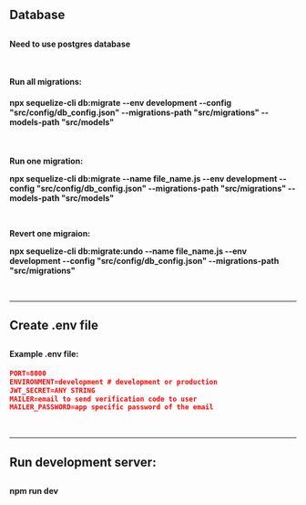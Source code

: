 <h2>Database<h2>

<h4>Need to use postgres database</h4>

<br>

**Run all migrations:**
<h4>npx sequelize-cli db:migrate --env development --config "src/config/db_config.json"  --migrations-path "src/migrations" --models-path "src/models"<h4>

<br>

**Run one migration:**

npx sequelize-cli db:migrate --name file_name.js --env development --config "src/config/db_config.json"  --migrations-path "src/migrations" --models-path "src/models"

<br>

**Revert one migraion:**

npx sequelize-cli db:migrate:undo --name file_name.js --env development --config "src/config/db_config.json"  --migrations-path "src/migrations"

<br>

---
<h2>Create .env file<h2>

<h4>Example .env file: </h4>

```json 
PORT=8000
ENVIRONMENT=development # development or production
JWT_SECRET=ANY STRING
MAILER=email to send verification code to user
MAILER_PASSWORD=app specific password of the email
```

<br />

---
<h2>Run development server:<h2>
<h4>npm run dev<h4>






